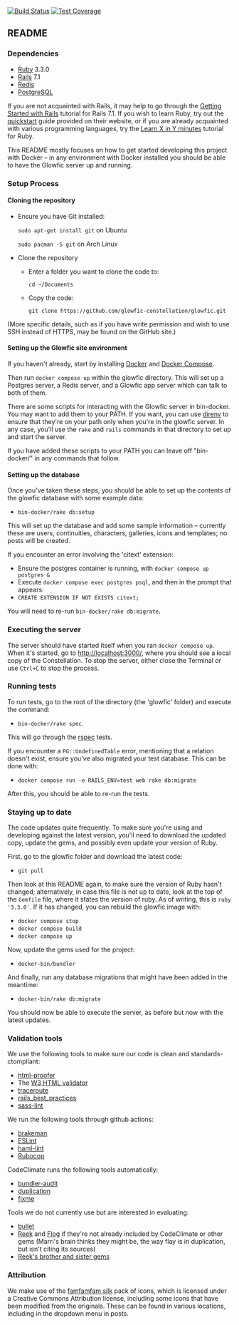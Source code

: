 [![Build Status](https://github.com/glowfic-constellation/glowfic/actions/workflows/rspec.yml/badge.svg)](https://github.com/glowfic-constellation/glowfic/actions) [![Test Coverage](https://codeclimate.com/github/Marri/glowfic/badges/coverage.svg)](https://codeclimate.com/github/Marri/glowfic/coverage)

## README

### Dependencies

*   [Ruby](https://www.ruby-lang.org/en/) 3.3.0
*   [Rails](http://rubyonrails.org/) 7.1
*   [Redis](https://redis.io/topics/quickstart)
*   [PostgreSQL](https://www.postgresql.org/)

If you are not acquainted with Rails, it may help to go through the [Getting Started with Rails](http://guides.rubyonrails.org/v7.1/getting_started.html) tutorial for Rails 7.1.
If you wish to learn Ruby, try out the [quickstart](https://www.ruby-lang.org/en/documentation/quickstart/) guide provided on their website, or if you are already acquainted with various programming languages, try the [Learn X in Y minutes](https://learnxinyminutes.com/docs/ruby/) tutorial for Ruby.

This README mostly focuses on how to get started developing this project with Docker – in any environment with Docker installed you should be able to have the Glowfic server up and running.

### Setup Process

#### Cloning the repository

*   Ensure you have Git installed:

    `sudo apt-get install git` on Ubuntu

    `sudo pacman -S git` on Arch Linux

*   Clone the repository
    *   Enter a folder you want to clone the code to:

        `cd ~/Documents`

    *   Copy the code:

        `git clone https://github.com/glowfic-constellation/glowfic.git`

(More specific details, such as if you have write permission and wish to use SSH instead of HTTPS, may be found on the GitHub site.)

#### Setting up the Glowfic site environment

If you haven't already, start by installing [Docker](https://docs.docker.com/install/) and [Docker Compose](https://docs.docker.com/compose/install/).

Then run `docker compose up` within the glowfic directory.
This will set up a Postgres server, a Redis server, and a Glowfic app server which can talk to both of them.

There are some scripts for interacting with the Glowfic server in bin-docker.
You may want to add them to your PATH.
If you want, you can use [direnv](https://direnv.net/) to ensure that they're on your path only when you're in the glowfic server.
In any case, you'll use the `rake` and `rails` commands in that directory to set up and start the server.

If you have added these scripts to your PATH you can leave off "bin-docker/" in any commands that follow.

#### Setting up the database

Once you've taken these steps, you should be able to set up the contents of the glowfic database with some example data:
*   `bin-docker/rake db:setup`

This will set up the database and add some sample information – currently these are users, continuities, characters, galleries, icons and templates; no posts will be created.

If you encounter an error involving the 'citext' extension:

*   Ensure the postgres container is running, with `docker compose up postgres &`
*   Execute `docker compose exec postgres psql`, and then in the prompt that appears:
*   `CREATE EXTENSION IF NOT EXISTS citext;`

You will need to re-run `bin-docker/rake db:migrate`.

### Executing the server

The server should have started itself when you ran `docker compose up`.
When it's started, go to [http://localhost:3000/](http://localhost:3000/), where you should see a local copy of the Constellation.
To stop the server, either close the Terminal or use `Ctrl+C` to stop the process.

### Running tests

To run tests, go to the root of the directory (the 'glowfic' folder) and execute the command:

*   `bin-docker/rake spec`.

This will go through the [rspec](http://rspec.info/) tests.

If you encounter a `PG::UndefinedTable` error, mentioning that a relation doesn't exist, ensure you've also migrated your test database.
This can be done with:

*   `docker compose run -e RAILS_ENV=test web rake db:migrate`

After this, you should be able to re-run the tests.

### Staying up to date

The code updates quite frequently.
To make sure you're using and developing against the latest version, you'll need to download the updated copy, update the gems, and possibly even update your version of Ruby.

First, go to the glowfic folder and download the latest code:

*   `git pull`

Then look at this README again, to make sure the version of Ruby hasn't changed; alternatively, in case this file is not up to date, look at the top of the `Gemfile` file, where it states the version of ruby.
As of writing, this is `ruby '3.3.0'`.
If it has changed, you can rebuild the glowfic image with:

*   `docker compose stop`
*   `docker compose build`
*   `docker compose up`

Now, update the gems used for the project:

*   `docker-bin/bundler`

And finally, run any database migrations that might have been added in the meantime:

*   `docker-bin/rake db:migrate`

You should now be able to execute the server, as before but now with the latest updates.

### Validation tools

We use the following tools to make sure our code is clean and standards-ctompliant:

* [html-proofer](https://github.com/gjtorikian/html-proofer)
* The [W3 HTML validator](https://validator.w3.org/)
* [traceroute](https://github.com/amatsuda/traceroute)
* [rails_best_practices](https://github.com/flyerhzm/rails_best_practices)
* [sass-lint](https://github.com/sasstools/sass-lint)

We run the following tools through github actions:
* [brakeman](https://github.com/presidentbeef/brakeman)
* [ESLint](https://eslint.org/)
* [haml-lint](https://github.com/sds/haml-lint)
* [Rubocop](https://github.com/rubocop-hq/rubocop)

CodeClimate runs the following tools automatically:
* [bundler-audit](https://github.com/rubysec/bundler-audit)
* [duplication](https://github.com/codeclimate/codeclimate-duplication)
* [fixme](https://github.com/codeclimate/codeclimate-fixme)

Tools we do not currently use but are interested in evaluating:
* [bullet](https://github.com/flyerhzm/bullet)
* [Reek](https://github.com/troessner/reek) and [Flog](https://github.com/seattlerb/flog) if they're not already included by CodeClimate or other gems (Marri's brain thinks they might be, the way flay is in duplication, but isn't citing its sources)
* [Reek's brother and sister gems](https://github.com/troessner/reek#brothers-and-sisters)

### Attribution

We make use of the [famfamfam silk](http://www.famfamfam.com/lab/icons/silk/) pack of icons, which is licensed under a Creative Commons Attribution license, including some icons that have been modified from the originals.
These can be found in various locations, including in the dropdown menu in posts.
